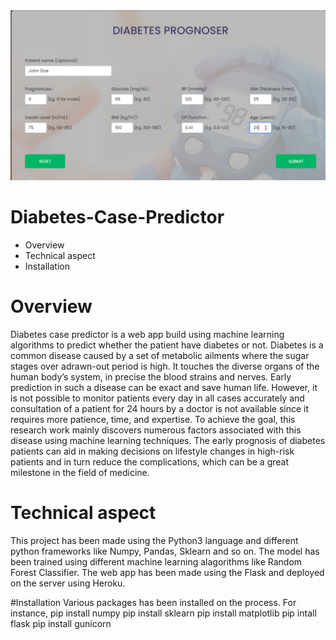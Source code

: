 <img src="Image1.png"/>

# Diabetes-Case-Predictor
* Overview
* Technical aspect
* Installation

# Overview
Diabetes case predictor is a web app build using machine learning algorithms to predict whether the patient have diabetes or not. Diabetes is a common disease caused by a set of metabolic ailments where the sugar stages over adrawn-out period is high. It touches the diverse organs of the human body’s system, in precise the blood strains and nerves. Early prediction in such a disease can be exact and save human life. However, it is not possible to monitor patients every day in all cases accurately and consultation of a patient for 24 hours by a doctor is not available since it requires more patience, time, and expertise. To achieve the goal, this research work mainly discovers numerous factors associated with this disease using machine learning techniques. The early prognosis of diabetes patients can aid in making decisions on lifestyle changes in high-risk patients and in turn reduce the complications, which can be a great milestone in the field of medicine.

# Technical aspect
This project has been made using the Python3 language and different python frameworks like Numpy, Pandas, Sklearn and so on. The model has been trained using different machine learning alagorithms like Random Forest Classifier. The web app has been made using the Flask and deployed on the server using Heroku.

#Installation
Various packages has been installed on the process. For instance,
pip install numpy
pip install sklearn
pip install matplotlib
pip intall flask
pip install gunicorn



